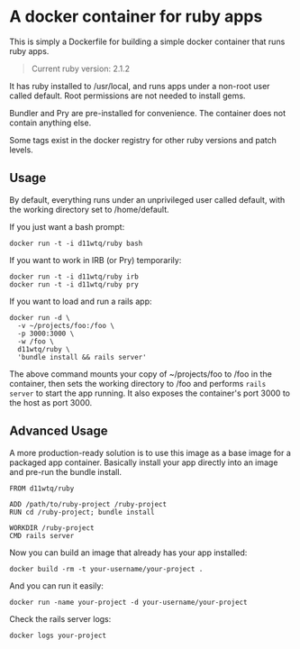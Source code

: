 # A docker container for ruby apps

This is simply a Dockerfile for building a simple docker container that runs
ruby apps.

> Current ruby version: 2.1.2

It has ruby installed to /usr/local, and runs apps under a non-root user called
default. Root permissions are not needed to install gems.

Bundler and Pry are pre-installed for convenience. The container does not
contain anything else.

Some tags exist in the docker registry for other ruby versions and patch
levels.

## Usage

By default, everything runs under an unprivileged user called default, with the
working directory set to /home/default.

If you just want a bash prompt:

    docker run -t -i d11wtq/ruby bash

If you want to work in IRB (or Pry) temporarily:

    docker run -t -i d11wtq/ruby irb
    docker run -t -i d11wtq/ruby pry

If you want to load and run a rails app:

    docker run -d \
      -v ~/projects/foo:/foo \
      -p 3000:3000 \
      -w /foo \
      d11wtq/ruby \
      'bundle install && rails server'

The above command mounts your copy of ~/projects/foo to /foo in the container,
then sets the working directory to /foo and performs `rails server` to start
the app running. It also exposes the container's port 3000 to the host as port
3000.

## Advanced Usage

A more production-ready solution is to use this image as a base image for a
packaged app container. Basically install your app directly into an image and
pre-run the bundle install.

    FROM d11wtq/ruby

    ADD /path/to/ruby-project /ruby-project
    RUN cd /ruby-project; bundle install

    WORKDIR /ruby-project
    CMD rails server

Now you can build an image that already has your app installed:

    docker build -rm -t your-username/your-project .

And you can run it easily:

    docker run -name your-project -d your-username/your-project

Check the rails server logs:

    docker logs your-project
